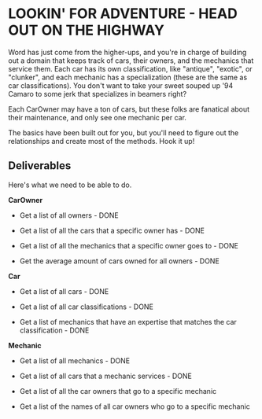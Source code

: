 # LOOKIN' FOR ADVENTURE - HEAD OUT ON THE HIGHWAY

Word has just come from the higher-ups, and you're in charge of building out a domain that keeps track of cars, their owners, and the mechanics that service them.  Each car has its own classification, like "antique", "exotic", or "clunker", and each mechanic has a specialization (these are the same as car classifications).  You don't want to take your sweet souped up '94 Camaro to some jerk that specializes in beamers right?

Each CarOwner may have a ton of cars, but these folks are fanatical about their maintenance, and only see one mechanic per car.

The basics have been built out for you, but you'll need to figure out the relationships and create most of the methods.  Hook it up!

## Deliverables

Here's what we need to be able to do.

**CarOwner**

  - Get a list of all owners - DONE

  - Get a list of all the cars that a specific owner has - DONE

  - Get a list of all the mechanics that a specific owner goes to - DONE

  - Get the average amount of cars owned for all owners - DONE

**Car**

  - Get a list of all cars - DONE

  - Get a list of all car classifications - DONE

  - Get a list of mechanics that have an expertise that matches the car classification - DONE

**Mechanic**

  - Get a list of all mechanics - DONE

  - Get a list of all cars that a mechanic services - DONE

  - Get a list of all the car owners that go to a specific mechanic

  - Get a list of the names of all car owners who
  go to a specific mechanic
